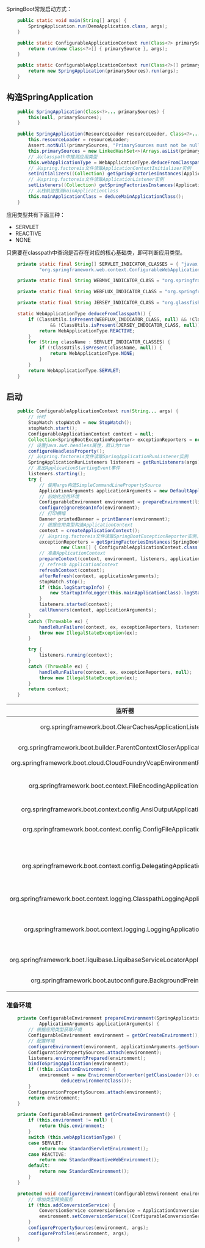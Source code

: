 SpringBoot常规启动方式：

```java
    public static void main(String[] args) {
        SpringApplication.run(DemoApplication.class, args);
    }
```

```java
	public static ConfigurableApplicationContext run(Class<?> primarySource, String... args) {
		return run(new Class<?>[] { primarySource }, args);
	}

	public static ConfigurableApplicationContext run(Class<?>[] primarySources, String[] args) {
		return new SpringApplication(primarySources).run(args);
	}
```

## 构造SpringApplication

```java
    public SpringApplication(Class<?>... primarySources) {
		this(null, primarySources);
	}

	public SpringApplication(ResourceLoader resourceLoader, Class<?>... primarySources) {
		this.resourceLoader = resourceLoader;
		Assert.notNull(primarySources, "PrimarySources must not be null");
		this.primarySources = new LinkedHashSet<>(Arrays.asList(primarySources));
        // 从classpath中推测应用类型
		this.webApplicationType = WebApplicationType.deduceFromClasspath();
        // 从spring.factoreis文件读取ApplicationContextInitializer实例
		setInitializers((Collection) getSpringFactoriesInstances(ApplicationContextInitializer.class));
        // 从spring.factoreis文件读取ApplicationListener实例
		setListeners((Collection) getSpringFactoriesInstances(ApplicationListener.class));
        // 从栈轨迹推测mainApplicationClass
		this.mainApplicationClass = deduceMainApplicationClass();
	}
```

应用类型共有下面三种：

- SERVLET
- REACTIVE
- NONE

只需要在classpath中查询是否存在对应的核心基础类，即可判断应用类型。

```java
	private static final String[] SERVLET_INDICATOR_CLASSES = { "javax.servlet.Servlet",
			"org.springframework.web.context.ConfigurableWebApplicationContext" };

	private static final String WEBMVC_INDICATOR_CLASS = "org.springframework.web.servlet.DispatcherServlet";

	private static final String WEBFLUX_INDICATOR_CLASS = "org.springframework.web.reactive.DispatcherHandler";

	private static final String JERSEY_INDICATOR_CLASS = "org.glassfish.jersey.servlet.ServletContainer";

	static WebApplicationType deduceFromClasspath() {
		if (ClassUtils.isPresent(WEBFLUX_INDICATOR_CLASS, null) && !ClassUtils.isPresent(WEBMVC_INDICATOR_CLASS, null)
				&& !ClassUtils.isPresent(JERSEY_INDICATOR_CLASS, null)) {
			return WebApplicationType.REACTIVE;
		}
		for (String className : SERVLET_INDICATOR_CLASSES) {
			if (!ClassUtils.isPresent(className, null)) {
				return WebApplicationType.NONE;
			}
		}
		return WebApplicationType.SERVLET;
	}
```

## 启动

```java
	public ConfigurableApplicationContext run(String... args) {
        // 计时
		StopWatch stopWatch = new StopWatch();
		stopWatch.start();
		ConfigurableApplicationContext context = null;
		Collection<SpringBootExceptionReporter> exceptionReporters = new ArrayList<>();
        // 设置java.awt.headless属性，默认为true
		configureHeadlessProperty();
        // 从spring.factoreis文件读取SpringApplicationRunListener实例
		SpringApplicationRunListeners listeners = getRunListeners(args);
        // 发出ApplicationStartingEvent事件
		listeners.starting();
		try {
            // 使用args构造SimpleCommandLinePropertySource
			ApplicationArguments applicationArguments = new DefaultApplicationArguments(args);
            // 初始化应用环境
			ConfigurableEnvironment environment = prepareEnvironment(listeners, applicationArguments);
			configureIgnoreBeanInfo(environment);
            // 打印横幅
			Banner printedBanner = printBanner(environment);
            // 根据应用类型构造ApplicationContext
			context = createApplicationContext();
            // 从spring.factoreis文件读取SpringBootExceptionReporter实例，启动失败时报告失败原因
			exceptionReporters = getSpringFactoriesInstances(SpringBootExceptionReporter.class,
					new Class[] { ConfigurableApplicationContext.class }, context);
            // 准备ApplicationContext
			prepareContext(context, environment, listeners, applicationArguments, printedBanner);
            // refresh ApplicationContext
			refreshContext(context);
			afterRefresh(context, applicationArguments);
			stopWatch.stop();
			if (this.logStartupInfo) {
				new StartupInfoLogger(this.mainApplicationClass).logStarted(getApplicationLog(), stopWatch);
			}
			listeners.started(context);
			callRunners(context, applicationArguments);
		}
		catch (Throwable ex) {
			handleRunFailure(context, ex, exceptionReporters, listeners);
			throw new IllegalStateException(ex);
		}

		try {
			listeners.running(context);
		}
		catch (Throwable ex) {
			handleRunFailure(context, ex, exceptionReporters, null);
			throw new IllegalStateException(ex);
		}
		return context;
	}
```

| 监听器 | 监听事件 | 主要作用 |
| :-: | :-: | :-: |
| org.springframework.boot.ClearCachesApplicationListener | ContextRefreshedEvent | 清空`ReflectionUtils`以及`ClassLoader`的缓存 |
| org.springframework.boot.builder.ParentContextCloserApplicationListener | ParentContextAvailableEvent | 父容器关闭时，让子容器也随之关闭 |
| org.springframework.boot.cloud.CloudFoundryVcapEnvironmentPostProcessor | ApplicationPreparedEvent | |
| org.springframework.boot.context.FileEncodingApplicationListener | ApplicationEnvironmentPreparedEvent | 检查文件编码，`file.encoding`和`spring.mandatory-file-encoding`必须相同 |
| org.springframework.boot.context.config.AnsiOutputApplicationListener | ApplicationEnvironmentPreparedEvent | 控制台输出彩色日志 | 
| org.springframework.boot.context.config.ConfigFileApplicationListener | ApplicationEnvironmentPreparedEvent, ApplicationPreparedEvent | 读取application.properties / yaml文件 |
| org.springframework.boot.context.config.DelegatingApplicationListener | ApplicationEvent | 读取通过`context.listener.classes`配置的`ApplicationListener`，并将事件转发 |
| org.springframework.boot.context.logging.ClasspathLoggingApplicationListener | ApplicationEnvironmentPreparedEvent, ApplicationFailedEvent | 如果启用了`DEBUG`日志，打印当前classpath |
| org.springframework.boot.context.logging.LoggingApplicationListener | ApplicationStartingEvent, ApplicationEnvironmentPreparedEvent, ApplicationPreparedEvent, ContextClosedEvent, ApplicationFailedEvent | 配置日志系统 |
| org.springframework.boot.liquibase.LiquibaseServiceLocatorApplicationListener | ApplicationStartingEvent | 配置liquibase ServiceLocator，如果存在 |
| org.springframework.boot.autoconfigure.BackgroundPreinitializer | ApplicationStartingEvent | 开启一个新线程执行一些资源的预先初始化工作 |

### 准备环境

```java
	private ConfigurableEnvironment prepareEnvironment(SpringApplicationRunListeners listeners,
			ApplicationArguments applicationArguments) {
		// 根据应用类型获取环境
		ConfigurableEnvironment environment = getOrCreateEnvironment();
        // 配置环境
		configureEnvironment(environment, applicationArguments.getSourceArgs());
		ConfigurationPropertySources.attach(environment);
		listeners.environmentPrepared(environment);
		bindToSpringApplication(environment);
		if (!this.isCustomEnvironment) {
			environment = new EnvironmentConverter(getClassLoader()).convertEnvironmentIfNecessary(environment,
					deduceEnvironmentClass());
		}
		ConfigurationPropertySources.attach(environment);
		return environment;
	}
```

```java
	private ConfigurableEnvironment getOrCreateEnvironment() {
		if (this.environment != null) {
			return this.environment;
		}
		switch (this.webApplicationType) {
		case SERVLET:
			return new StandardServletEnvironment();
		case REACTIVE:
			return new StandardReactiveWebEnvironment();
		default:
			return new StandardEnvironment();
		}
	}
```

```java
	protected void configureEnvironment(ConfigurableEnvironment environment, String[] args) {
        // 增加类型转换服务
		if (this.addConversionService) {
			ConversionService conversionService = ApplicationConversionService.getSharedInstance();
			environment.setConversionService((ConfigurableConversionService) conversionService);
		}
		configurePropertySources(environment, args);
		configureProfiles(environment, args);
	}
```
